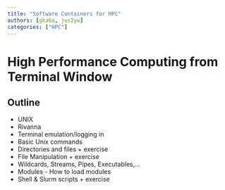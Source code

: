 ```yaml
---
title: "Software Containers for HPC"
authors: [gka6a, jus2yw]
categories: ["HPC"]
---
```


# High Performance Computing from Terminal Window

## Outline

- UNIX
- Rivanna
- Terminal emulation/logging in
- Basic Unix commands
- Directories and files \+ exercise
- File Manipulation \+ exercise
- Wildcards\, Streams\, Pipes\, Executables\,\.\.\.
- Modules \- How to load modules
- Shell & Slurm scripts \+ exercise

